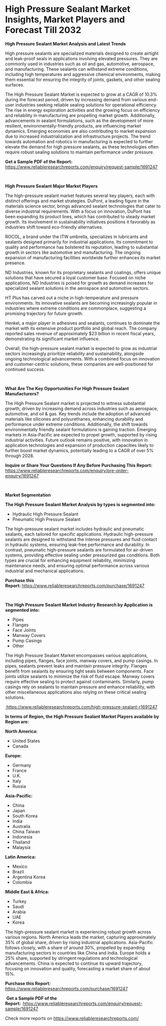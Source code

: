 <p><h1>High Pressure Sealant Market Insights, Market Players and Forecast Till 2032</h1></p><p><strong>High Pressure Sealant Market Analysis and Latest Trends</strong></p>
<p><p>High pressure sealants are specialized materials designed to create airtight and leak-proof seals in applications involving elevated pressures. They are commonly used in industries such as oil and gas, automotive, aerospace, and manufacturing. These sealants can withstand extreme conditions, including high temperatures and aggressive chemical environments, making them essential for ensuring the integrity of joints, gaskets, and other sealing surfaces.</p><p>The High Pressure Sealant Market is expected to grow at a CAGR of 10.3% during the forecast period, driven by increasing demand from various end-user industries seeking reliable sealing solutions for operational efficiency. The rise in energy exploration activities and the growing focus on efficiency and reliability in manufacturing are propelling market growth. Additionally, advancements in sealant formulations, such as the development of more resilient, environmentally-friendly products, are influencing market dynamics. Emerging economies are also contributing to market expansion due to increased industrialization and infrastructure projects. The trend towards automation and robotics in manufacturing is expected to further elevate the demand for high pressure sealants, as these technologies often require robust sealing solutions to maintain performance under pressure.</p></p>
<p><strong>Get a Sample PDF of the Report:&nbsp;</strong> <a href="https://www.reliableresearchreports.com/enquiry/request-sample/1691247?utm_campaign=3051&utm_medium=2&utm_source=Github&utm_content=ia&utm_term=01042025&utm_id=high-pressure-sealant">https://www.reliableresearchreports.com/enquiry/request-sample/1691247</a></p>
<p>&nbsp;</p>
<p><strong>High Pressure Sealant Major Market Players</strong></p>
<p><p>The high-pressure sealant market features several key players, each with distinct offerings and market strategies. DuPont, a leading figure in the materials science sector, brings advanced sealant technologies that cater to diverse industrial requirements. With a focus on innovation, DuPont has been expanding its product lines, which has contributed to steady market growth. Its involvement in sustainability initiatives positions it favorably as industries shift toward eco-friendly alternatives.</p><p>ROCOL, a brand under the ITW umbrella, specializes in lubricants and sealants designed primarily for industrial applications. Its commitment to quality and performance has bolstered its reputation, leading to substantial growth in sectors like automotive and manufacturing. The ongoing expansion of manufacturing facilities worldwide further enhances its market presence.</p><p>ND Industries, known for its proprietary sealants and coatings, offers unique solutions that have secured a loyal customer base. Focused on niche applications, ND Industries is poised for growth as demand increases for specialized sealant solutions in the aerospace and automotive sectors.</p><p>HT Plus has carved out a niche in high-temperature and pressure environments. Its innovative sealants are becoming increasingly popular in industries where extreme conditions are commonplace, suggesting a promising trajectory for future growth.</p><p>Henkel, a major player in adhesives and sealants, continues to dominate the market with its extensive product portfolio and global reach. The company reported sales revenue of approximately $23 billion in recent fiscal years, demonstrating its significant market influence. </p><p>Overall, the high-pressure sealant market is expected to grow as industrial sectors increasingly prioritize reliability and sustainability, alongside ongoing technological advancements. With a combined focus on innovation and customer-centric solutions, these companies are well-positioned for continued success.</p></p>
<p>&nbsp;</p>
<p><strong>What Are The Key Opportunities For High Pressure Sealant Manufacturers?</strong></p>
<p><p>The High Pressure Sealant market is projected to witness substantial growth, driven by increasing demand across industries such as aerospace, automotive, and oil & gas. Key trends include the adoption of advanced materials like silicones and polyurethanes, enhancing durability and performance under extreme conditions. Additionally, the shift towards environmentally friendly sealant formulations is gaining traction. Emerging markets in Asia-Pacific are expected to propel growth, supported by rising industrial activities. Future outlook remains positive, with innovation in application technologies and expansion of production capacities likely to further boost market dynamics, potentially leading to a CAGR of over 5% through 2028.</p></p>
<p><strong>Inquire or Share Your Questions If Any Before Purchasing This Report:</strong> <a href="https://www.reliableresearchreports.com/enquiry/pre-order-enquiry/1691247?utm_campaign=3051&utm_medium=2&utm_source=Github&utm_content=ia&utm_term=01042025&utm_id=high-pressure-sealant">https://www.reliableresearchreports.com/enquiry/pre-order-enquiry/1691247</a></p>
<p>&nbsp;</p>
<p><strong>Market Segmentation</strong></p>
<p><strong>The High Pressure Sealant Market Analysis by types is segmented into:</strong></p>
<p><ul><li>Hydraulic High Pressure Sealant</li><li>Pneumatic High Pressure Sealant</li></ul></p>
<p><p>The high-pressure sealant market includes hydraulic and pneumatic sealants, each tailored for specific applications. Hydraulic high-pressure sealants are designed to withstand the intense pressures and fluid contact in hydraulic systems, ensuring leak-free performance and durability. In contrast, pneumatic high-pressure sealants are formulated for air-driven systems, providing effective sealing under pressurized gas conditions. Both types are crucial for enhancing equipment reliability, minimizing maintenance needs, and ensuring optimal performance across various industrial and mechanical applications.</p></p>
<p><strong>Purchase this Report:&nbsp;</strong><a href="https://www.reliableresearchreports.com/purchase/1691247?utm_campaign=3051&utm_medium=2&utm_source=Github&utm_content=ia&utm_term=01042025&utm_id=high-pressure-sealant">https://www.reliableresearchreports.com/purchase/1691247</a></p>
<p>&nbsp;</p>
<p><strong>The High Pressure Sealant Market Industry Research by Application is segmented into:</strong></p>
<p><ul><li>Pipes</li><li>Flanges</li><li>Face Joints</li><li>Manway Covers</li><li>Pump Casings</li><li>Other</li></ul></p>
<p><p>The High Pressure Sealant Market encompasses various applications, including pipes, flanges, face joints, manway covers, and pump casings. In pipes, sealants prevent leaks and maintain pressure integrity. Flanges benefit from sealants by ensuring tight seals between components. Face joints utilize sealants to minimize the risk of fluid escape. Manway covers require effective sealing to protect against contaminants. Similarly, pump casings rely on sealants to maintain pressure and enhance reliability, with other miscellaneous applications also relying on these critical sealing solutions.</p></p>
<p><a href="https://www.reliableresearchreports.com/high-pressure-sealant-r1691247?utm_campaign=3051&utm_medium=2&utm_source=Github&utm_content=ia&utm_term=01042025&utm_id=high-pressure-sealant">&nbsp;https://www.reliableresearchreports.com/high-pressure-sealant-r1691247</a></p>
<p><strong>In terms of Region, the High Pressure Sealant Market Players available by Region are:</strong></p>
<p>
    <p> <strong> North America: </strong>
        <ul>
            <li>United States</li>
            <li>Canada</li>
        </ul>
        </p> 
    <p> <strong> Europe: </strong>
        <ul>
            <li>Germany</li>
            <li>France</li>
            <li>U.K.</li>
            <li>Italy</li>
            <li>Russia</li>
        </ul>
        </p> 
    <p> <strong> Asia-Pacific: </strong>
        <ul>
            <li>China</li>
            <li>Japan</li>
            <li>South Korea</li>
            <li>India</li>
            <li>Australia</li>
            <li>China Taiwan</li>
            <li>Indonesia</li>
            <li>Thailand</li>
            <li>Malaysia</li>
        </ul>
        </p> 
    <p> <strong> Latin America: </strong>
        <ul>
            <li>Mexico</li>
            <li>Brazil</li>
            <li>Argentina Korea</li>
            <li>Colombia</li>
        </ul>
        </p> 
    <p> <strong> Middle East & Africa: </strong>
        <ul>
            <li>Turkey</li>
            <li>Saudi</li>
            <li>Arabia</li>
            <li>UAE</li>
            <li>Korea</li>
        </ul>
    </p>
    </p>
<p><p>The high-pressure sealant market is experiencing robust growth across various regions. North America leads the market, capturing approximately 35% of global share, driven by rising industrial applications. Asia-Pacific follows closely, with a share of around 30%, propelled by expanding manufacturing sectors in countries like China and India. Europe holds a 25% share, supported by stringent regulations and technological advancements. China is expected to continue its upward trajectory, focusing on innovation and quality, forecasting a market share of about 15%.</p></p>
<p><strong>Purchase this Report: </strong><a href="https://www.reliableresearchreports.com/purchase/1691247?utm_campaign=3051&utm_medium=2&utm_source=Github&utm_content=ia&utm_term=01042025&utm_id=high-pressure-sealant">https://www.reliableresearchreports.com/purchase/1691247</a></p>
<p>&nbsp;<strong>Get a Sample PDF of the Report:&nbsp;&nbsp;</strong><a href="https://www.reliableresearchreports.com/enquiry/request-sample/1691247?utm_campaign=3051&utm_medium=2&utm_source=Github&utm_content=ia&utm_term=01042025&utm_id=high-pressure-sealant">https://www.reliableresearchreports.com/enquiry/request-sample/1691247</a></p>
<p><strong></strong></p>
<p>Check more reports on <a href="https://www.reliableresearchreports.com/?utm_campaign=3051&utm_medium=2&utm_source=Github&utm_content=ia&utm_term=01042025&utm_id=high-pressure-sealant">https://www.reliableresearchreports.com/</a></p>